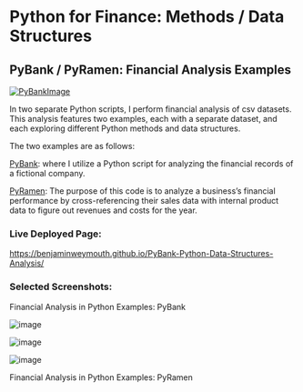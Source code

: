 # Python for Finance: Methods / Data Structures
## PyBank / PyRamen: Financial Analysis Examples


[![PyBankImage](https://github.com/benjaminweymouth/Python-Methods-and-Data-Structures-PyBank/blob/main/PyBank/Resources/revenue-per-lead.jpg)](https://github.com/benjaminweymouth/Python-Methods-and-Data-Structures-PyBank/blob/main/PyBank/main.ipynb)


In two separate Python scripts, I perform financial analysis of csv datasets. This analysis features two examples, each with a separate dataset, and each exploring different Python methods and data structures.

The two examples are as follows:

[PyBank](https://github.com/benjaminweymouth/Python-Data-Structures-PyBank-PyRamen/blob/main/PyBank/main.ipynb): where I utilize a Python script for analyzing the financial records of a fictional company.  

[PyRamen](https://github.com/benjaminweymouth/Python-Data-Structures-PyBank-PyRamen/blob/main/PyRamen/main.ipynb): The purpose of this code is to analyze a business’s financial performance by cross-referencing their sales data with internal product data to figure out revenues and costs for the year.


### Live Deployed Page:

https://benjaminweymouth.github.io/PyBank-Python-Data-Structures-Analysis/

### Selected Screenshots: 

Financial Analysis in Python Examples: PyBank 

![image](https://user-images.githubusercontent.com/47256041/153515038-6200dbce-825d-42c0-b82a-c2af53cb7c0d.png)


![image](https://user-images.githubusercontent.com/47256041/153515075-d64f0d0e-5453-4efe-887b-02eef7a0dca3.png)




![image](https://user-images.githubusercontent.com/47256041/153515122-082181da-94c8-42ba-9ebb-c92a98855892.png)

Financial Analysis in Python Examples: PyRamen





